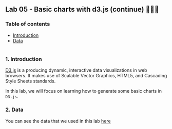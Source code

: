 ## Lab 05 - Basic charts with d3.js (continue) 👨🏻‍💻

### Table of contents

- [Introduction](#introduction)
- [Data](#data)

#

<a id="introduction" />

### 1. Introduction

[D3.js](https://d3js.org/) is a producing dynamic, interactive data visualizations in web browsers. It makes use of Scalable Vector Graphics, HTML5, and Cascading Style Sheets standards.

In this lab, we will focus on learning how to generate some basic charts in `D3.js`.


<a id="data" />

### 2. Data

You can see the data that we used in this lab [here](https://github.com/mohammadzainabbas/VA-Lab/tree/main/src/lab5/data/data.csv)

#
